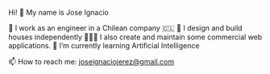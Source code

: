 Hi! 👋 My name is Jose Ignacio 

🔭 I work as an engineer in a Chilean company 🇨🇱
🏡 I design and build houses independently
👨🏻‍💻 I also create and maintain some commercial web applications. 
🌱 I’m currently learning Artificial Intelligence


📫 How to reach me: joseignaciojerez@gmail.com
